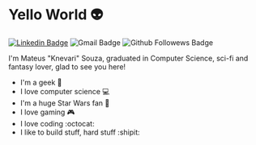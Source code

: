 Yello World :alien:
===

[![Linkedin Badge](https://img.shields.io/badge/-Knevari-blue?style=flat-square&logo=Linkedin&logoColor=white&link=https://www.linkedin.com/in/knevari/)](https://www.linkedin.com/in/knevari/)
![Gmail Badge](https://img.shields.io/badge/-mateus7319@gmail.com-c14438?style=flat-square&logo=Gmail&logoColor=white&link=mailto:mateus7319@gmail.com)
![Github Followews Badge](https://img.shields.io/github/followers/knevari?label=Followers&style=social)

I'm Mateus "Knevari" Souza, graduated in Computer Science, sci-fi and fantasy lover, glad to see you here!

- I'm a geek :rocket:
- I love computer science :computer:
- I'm a huge Star Wars fan :stars:
- I love gaming :video_game:
- I love coding :octocat:
- I like to build stuff, hard stuff :shipit:
